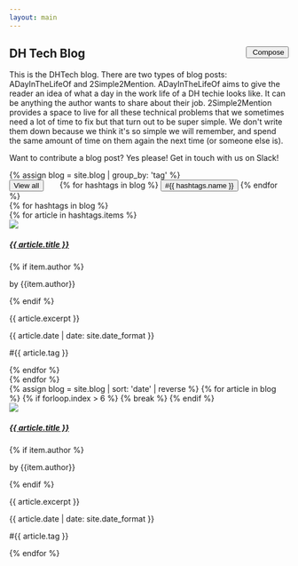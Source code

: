 ```yaml
---
layout: main
---
```


<script>
  //# sourceURL=index.js

$(document).ready(function() {
	$(".grid-blog").hide();
	$("#main-grid").show();

});

function filter(tag) {
	console.log(tag);
	$("#main-grid").hide();
	$(".grid-blog").hide();
	$("#" +tag).show();

}

function initial() {
	$(".grid-blog").hide();
	$("#main-grid").show();
}

$(function() {
  setNavigation("Blog")
})

</script>

<div style="margin-top: 20px">
	<a id="button"><i class="fa fa-caret-up"></i></a>
	<button onclick="location.href='{{ site.baseurl }}/admin/index'" class="primary-btn" style="float: right; margin: 0"><i class="fa fa-edit"></i>&nbsp;Compose</button>
	<h2 class="section-header">DH Tech Blog</h2>
	<p>This is the DHTech blog. There are two types of blog posts: ADayInTheLifeOf and 2Simple2Mention. ADayInTheLifeOf aims to give the reader an idea of what a day in the work life of a DH techie looks like. It can be anything the author wants to share about their job. 2Simple2Mention provides a space to live for all these technical problems that we sometimes need a lot of time to fix but that turn out to be super simple. We don't write them down because we think it's so simple we will remember, and spend the same amount of time on them again the next time (or someone else is).</p>
  <p>
  Want to contribute a blog post? Yes please! Get in touch with us on Slack!
  </p>
	{% assign blog = site.blog | group_by: 'tag' %}
	<div class="filter">
		<button class="filter-btn" onclick="initial()" style="margin-right: 25px">View all</button>
		{% for hashtags in blog %}
			<button class="filter-btn" onclick="filter('{{ hashtags.name }}')">#{{ hashtags.name }}</button>
		{% endfor %}
	</div>
	{% for hashtags in blog %}
	<div class="grid-blog" id="{{ hashtags.name }}">
		{% for article in hashtags.items %}
			<div class="card">
				<div class="bg-image">
					<img class="bg-image-inner" src="{{site.baseurl}}/{{ article.img }}">
				</div>
				<div class="card-body">
					<a href="{{ site.baseurl }}{{ article.url }}" class="read-more"><h5 class="post-title">{{ article.title }}</h5></a>
          {% if item.author %}<p class="card-author">by {{item.author}}</p>{% endif %}
          <p class="card-text">{{ article.excerpt }}</p>
					<p class="article-time">{{ article.date | date: site.date_format }}</p>
					<p id="hashtag">#{{ article.tag }}</p>
				</div>
			</div>
		{% endfor %}
	</div>
	{% endfor %}
	<div class="grid-blog" id="main-grid">
		{% assign blog = site.blog | sort: 'date' | reverse %}
		{% for article in blog %}
			{% if forloop.index > 6 %}
				{% break %}
			{% endif %}
			<div class="card">
				<div class="bg-image">
					<img class="bg-image-inner" src="{{site.baseurl}}/{{ article.img }}">
				</div>
				<div class="card-body">
					<a href="{{ site.baseurl }}{{ article.url }}" class="read-more"><h5 class="post-title">{{ article.title }}</h5></a>
          {% if item.author %}<p class="card-author">by {{item.author}}</p>{% endif %}
          <p class="card-text">{{ article.excerpt }}</p>
					<p class="article-time">{{ article.date | date: site.date_format }}</p>
					<p id="hashtag">#{{ article.tag }}</p>
				</div>
			</div>
		{% endfor %}
	</div>
</div>
